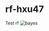 # rf-hxu47

Test rf
![bayes](https://github.com/usf-msds621/rf-hxu47/workflows/Test%20MSDS621%20rf/badge.svg)
